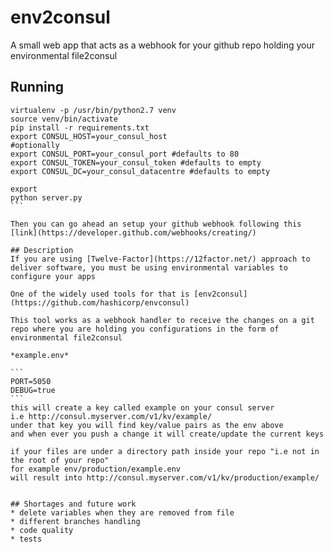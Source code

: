 # env2consul
A small web app that acts as a webhook for your github repo holding your environmental file2consul

## Running

````
virtualenv -p /usr/bin/python2.7 venv
source venv/bin/activate
pip install -r requirements.txt
export CONSUL_HOST=your_consul_host
#optionally
export CONSUL_PORT=your_consul_port #defaults to 80
export CONSUL_TOKEN=your_consul_token #defaults to empty
export CONSUL_DC=your_consul_datacentre #defaults to empty

export
python server.py
```

Then you can go ahead an setup your github webhook following this [link](https://developer.github.com/webhooks/creating/)

## Description
If you are using [Twelve-Factor](https://12factor.net/) approach to deliver software, you must be using environmental variables to configure your apps

One of the widely used tools for that is [env2consul](https://github.com/hashicorp/envconsul)

This tool works as a webhook handler to receive the changes on a git repo where you are holding you configurations in the form of environmental file2consul

*example.env*

```
PORT=5050
DEBUG=true
```
this will create a key called example on your consul server
i.e http://consul.myserver.com/v1/kv/example/
under that key you will find key/value pairs as the env above
and when ever you push a change it will create/update the current keys

if your files are under a directory path inside your repo "i.e not in the root of your repo"
for example env/production/example.env
will result into http://consul.myserver.com/v1/kv/production/example/


## Shortages and future work
* delete variables when they are removed from file
* different branches handling
* code quality
* tests
